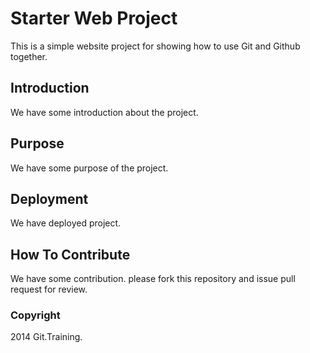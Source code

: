 # Starter Web Project

This is a simple website project for 
showing how to use Git and Github together.

## Introduction

We have some introduction about the project.

## Purpose

We have some purpose of the project. 

## Deployment

We have deployed project.
 
## How To Contribute

We have some contribution.
please fork this repository and issue pull request for review.

### Copyright 

2014 Git.Training.
